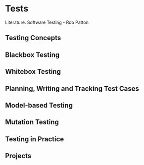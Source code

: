 # Tests

Literature: Software Testing - Rob Patton

## Testing Concepts

## Blackbox Testing

## Whitebox Testing

## Planning, Writing and Tracking Test Cases

## Model-based Testing

## Mutation Testing

## Testing in Practice

## Projects